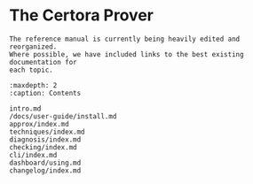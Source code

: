 The Certora Prover
==================

```{note}
The reference manual is currently being heavily edited and reorganized.
Where possible, we have included links to the best existing documentation for
each topic.
```

```{toctree}
:maxdepth: 2
:caption: Contents

intro.md
/docs/user-guide/install.md
approx/index.md
techniques/index.md
diagnosis/index.md
checking/index.md
cli/index.md
dashboard/using.md
changelog/index.md
```

